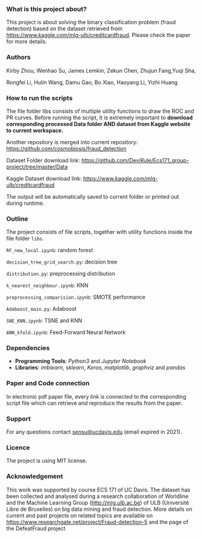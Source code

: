 ### What is this project about?
This project is about solving the binary classification problem (fraud detection) based on the dataset retrieved from https://www.kaggle.com/mlg-ulb/creditcardfraud. Please check the paper for more details.

### Authors
Kirby Zhou, Wenhao Su, James Lemkin, Zekun Chen, Zhujun Fang,Yuqi Sha, 

Rongfei Li, Hulin Wang, Damu Gao, Bo Xiao, Haoyang Li, Yizhi Huang

### How to run the scripts
The file folder libs consists of multiple utility functions to draw the ROC and PR curves.
Before running the script, it is extremely important to **download corresponding processed Data folder AND dataset from Kaggle website to current workspace.**

Another repository is merged into current repository:  https://github.com/cosmobiosis/fraud_detection

Dataset Folder download link: https://github.com/DeviRule/Ecs171_group-project/tree/master/Data

Kaggle Dataset download link: https://www.kaggle.com/mlg-ulb/creditcardfraud

The output will be automatically saved to current folder or printed out during runtime.

### Outline
The project consists of file scripts, together with utility functions inside the file folder ```libs```.

```RF_new_local.ipynb```: random forest

```decision_tree_grid_search.py```: decision tree

```distribution.py```: preprocessing distribution

```k_nearest_neighbour.ipynb```: KNN

```preprocessing_comparision.ipynb```: SMOTE performance

```Adaboost_main.py```: Adaboost

```SNE_KNN.ipynb```: TSNE and KNN

```ANN_kfold.ipynb```: Feed-Forward Neural Network

### Dependencies
+ **Programming Tools**: *Python3* and *Jupyter Notebook*
+ **Libraries**: *imblearn*, *sklearn*, *Keras*, *matplotlib*, *graphviz* and *pandas*

### Paper and Code connection
In electronic pdf paper file, every link is connected to the corresponding script file which can retrieve and reproduce the results from the paper.

### Support
For any questions contact sensu@ucdavis.edu (email expired in 2021).

### Licence
The project is using MIT license.

### Acknowledgement
This work was supported by course ECS 171 of UC Davis.
The dataset has been collected and analysed during a research collaboration of Worldline and the Machine Learning Group (http://mlg.ulb.ac.be) of ULB (Université Libre de Bruxelles) on big data mining and fraud detection. More details on current and past projects on related topics are available on https://www.researchgate.net/project/Fraud-detection-5 and the page of the DefeatFraud project






